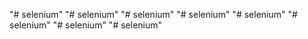 "# selenium" 
"# selenium" 
"# selenium" 
"# selenium" 
"# selenium" 
"# selenium" 
"# selenium" 
"# selenium" 
